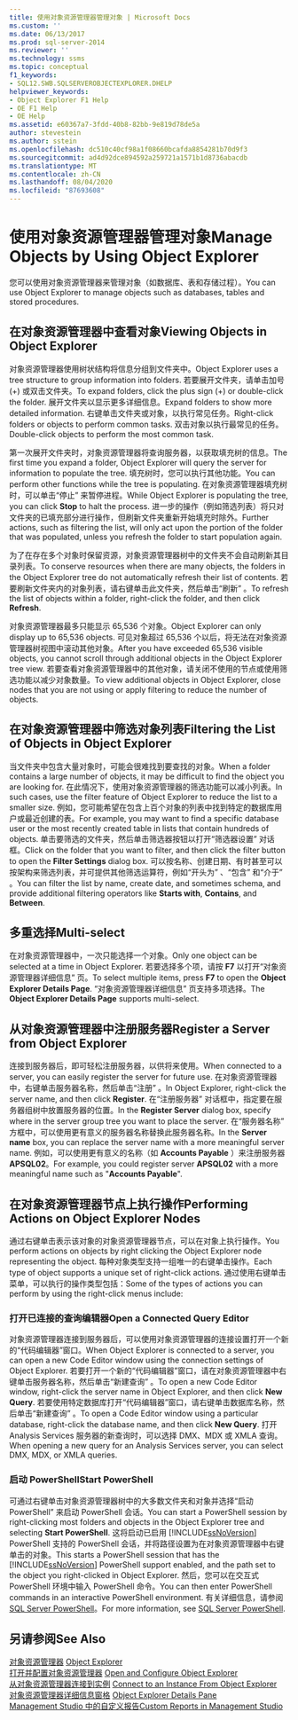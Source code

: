 ```yaml
---
title: 使用对象资源管理器管理对象 | Microsoft Docs
ms.custom: ''
ms.date: 06/13/2017
ms.prod: sql-server-2014
ms.reviewer: ''
ms.technology: ssms
ms.topic: conceptual
f1_keywords:
- SQL12.SWB.SQLSERVEROBJECTEXPLORER.DHELP
helpviewer_keywords:
- Object Explorer F1 Help
- OE F1 Help
- OE Help
ms.assetid: e60367a7-3fdd-40b8-82bb-9e819d78de5a
author: stevestein
ms.author: sstein
ms.openlocfilehash: dc510c40cf98a1f08660bcafda8854281b70d9f3
ms.sourcegitcommit: ad4d92dce894592a259721a1571b1d8736abacdb
ms.translationtype: MT
ms.contentlocale: zh-CN
ms.lasthandoff: 08/04/2020
ms.locfileid: "87693608"
---
```

# <a name="manage-objects-by-using-object-explorer"></a><span data-ttu-id="d5a2c-102">使用对象资源管理器管理对象</span><span class="sxs-lookup"><span data-stu-id="d5a2c-102">Manage Objects by Using Object Explorer</span></span>
  <span data-ttu-id="d5a2c-103">您可以使用对象资源管理器来管理对象（如数据库、表和存储过程）。</span><span class="sxs-lookup"><span data-stu-id="d5a2c-103">You can use Object Explorer to manage objects such as databases, tables and stored procedures.</span></span>  
  
## <a name="viewing-objects-in-object-explorer"></a><span data-ttu-id="d5a2c-104">在对象资源管理器中查看对象</span><span class="sxs-lookup"><span data-stu-id="d5a2c-104">Viewing Objects in Object Explorer</span></span>  
 <span data-ttu-id="d5a2c-105">对象资源管理器使用树状结构将信息分组到文件夹中。</span><span class="sxs-lookup"><span data-stu-id="d5a2c-105">Object Explorer uses a tree structure to group information into folders.</span></span> <span data-ttu-id="d5a2c-106">若要展开文件夹，请单击加号 (+) 或双击文件夹。</span><span class="sxs-lookup"><span data-stu-id="d5a2c-106">To expand folders, click the plus sign (+) or double-click the folder.</span></span> <span data-ttu-id="d5a2c-107">展开文件夹以显示更多详细信息。</span><span class="sxs-lookup"><span data-stu-id="d5a2c-107">Expand folders to show more detailed information.</span></span> <span data-ttu-id="d5a2c-108">右键单击文件夹或对象，以执行常见任务。</span><span class="sxs-lookup"><span data-stu-id="d5a2c-108">Right-click folders or objects to perform common tasks.</span></span> <span data-ttu-id="d5a2c-109">双击对象以执行最常见的任务。</span><span class="sxs-lookup"><span data-stu-id="d5a2c-109">Double-click objects to perform the most common task.</span></span>  
  
 <span data-ttu-id="d5a2c-110">第一次展开文件夹时，对象资源管理器将查询服务器，以获取填充树的信息。</span><span class="sxs-lookup"><span data-stu-id="d5a2c-110">The first time you expand a folder, Object Explorer will query the server for information to populate the tree.</span></span> <span data-ttu-id="d5a2c-111">填充树时，您可以执行其他功能。</span><span class="sxs-lookup"><span data-stu-id="d5a2c-111">You can perform other functions while the tree is populating.</span></span> <span data-ttu-id="d5a2c-112">在对象资源管理器填充树时，可以单击“停止”  来暂停进程。</span><span class="sxs-lookup"><span data-stu-id="d5a2c-112">While Object Explorer is populating the tree, you can click **Stop** to halt the process.</span></span> <span data-ttu-id="d5a2c-113">进一步的操作（例如筛选列表）将只对文件夹的已填充部分进行操作，但刷新文件夹重新开始填充时除外。</span><span class="sxs-lookup"><span data-stu-id="d5a2c-113">Further actions, such as filtering the list, will only act upon the portion of the folder that was populated, unless you refresh the folder to start population again.</span></span>  
  
 <span data-ttu-id="d5a2c-114">为了在存在多个对象时保留资源，对象资源管理器树中的文件夹不会自动刷新其目录列表。</span><span class="sxs-lookup"><span data-stu-id="d5a2c-114">To conserve resources when there are many objects, the folders in the Object Explorer tree do not automatically refresh their list of contents.</span></span> <span data-ttu-id="d5a2c-115">若要刷新文件夹内的对象列表，请右键单击此文件夹，然后单击“刷新”  。</span><span class="sxs-lookup"><span data-stu-id="d5a2c-115">To refresh the list of objects within a folder, right-click the folder, and then click **Refresh**.</span></span>  
  
 <span data-ttu-id="d5a2c-116">对象资源管理器最多只能显示 65,536 个对象。</span><span class="sxs-lookup"><span data-stu-id="d5a2c-116">Object Explorer can only display up to 65,536 objects.</span></span> <span data-ttu-id="d5a2c-117">可见对象超过 65,536 个以后，将无法在对象资源管理器树视图中滚动其他对象。</span><span class="sxs-lookup"><span data-stu-id="d5a2c-117">After you have exceeded 65,536 visible objects, you cannot scroll through additional objects in the Object Explorer tree view.</span></span> <span data-ttu-id="d5a2c-118">若要查看对象资源管理器中的其他对象，请关闭不使用的节点或使用筛选功能以减少对象数量。</span><span class="sxs-lookup"><span data-stu-id="d5a2c-118">To view additional objects in Object Explorer, close nodes that you are not using or apply filtering to reduce the number of objects.</span></span>  
  
## <a name="filtering-the-list-of-objects-in-object-explorer"></a><span data-ttu-id="d5a2c-119">在对象资源管理器中筛选对象列表</span><span class="sxs-lookup"><span data-stu-id="d5a2c-119">Filtering the List of Objects in Object Explorer</span></span>  
 <span data-ttu-id="d5a2c-120">当文件夹中包含大量对象时，可能会很难找到要查找的对象。</span><span class="sxs-lookup"><span data-stu-id="d5a2c-120">When a folder contains a large number of objects, it may be difficult to find the object you are looking for.</span></span> <span data-ttu-id="d5a2c-121">在此情况下，使用对象资源管理器的筛选功能可以减小列表。</span><span class="sxs-lookup"><span data-stu-id="d5a2c-121">In such cases, use the filter feature of Object Explorer to reduce the list to a smaller size.</span></span> <span data-ttu-id="d5a2c-122">例如，您可能希望在包含上百个对象的列表中找到特定的数据库用户或最近创建的表。</span><span class="sxs-lookup"><span data-stu-id="d5a2c-122">For example, you may want to find a specific database user or the most recently created table in lists that contain hundreds of objects.</span></span> <span data-ttu-id="d5a2c-123">单击要筛选的文件夹，然后单击筛选器按钮以打开“筛选器设置”  对话框。</span><span class="sxs-lookup"><span data-stu-id="d5a2c-123">Click on the folder that you want to filter, and then click the filter button to open the **Filter Settings** dialog box.</span></span> <span data-ttu-id="d5a2c-124">可以按名称、创建日期、有时甚至可以按架构来筛选列表，并可提供其他筛选运算符，例如“开头为”  、“包含”  和“介于”  。</span><span class="sxs-lookup"><span data-stu-id="d5a2c-124">You can filter the list by name, create date, and sometimes schema, and provide additional filtering operators like **Starts with**, **Contains**, and **Between**.</span></span>  
  
## <a name="multi-select"></a><span data-ttu-id="d5a2c-125">多重选择</span><span class="sxs-lookup"><span data-stu-id="d5a2c-125">Multi-select</span></span>  
 <span data-ttu-id="d5a2c-126">在对象资源管理器中，一次只能选择一个对象。</span><span class="sxs-lookup"><span data-stu-id="d5a2c-126">Only one object can be selected at a time in Object Explorer.</span></span> <span data-ttu-id="d5a2c-127">若要选择多个项，请按 **F7** 以打开“对象资源管理器详细信息”  页。</span><span class="sxs-lookup"><span data-stu-id="d5a2c-127">To select multiple items, press **F7** to open the **Object Explorer Details Page**.</span></span> <span data-ttu-id="d5a2c-128">“对象资源管理器详细信息”  页支持多项选择。</span><span class="sxs-lookup"><span data-stu-id="d5a2c-128">The **Object Explorer Details Page** supports multi-select.</span></span>  
  
## <a name="register-a-server-from-object-explorer"></a><span data-ttu-id="d5a2c-129">从对象资源管理器中注册服务器</span><span class="sxs-lookup"><span data-stu-id="d5a2c-129">Register a Server from Object Explorer</span></span>  
 <span data-ttu-id="d5a2c-130">连接到服务器后，即可轻松注册服务器，以供将来使用。</span><span class="sxs-lookup"><span data-stu-id="d5a2c-130">When connected to a server, you can easily register the server for future use.</span></span> <span data-ttu-id="d5a2c-131">在对象资源管理器中，右键单击服务器名称，然后单击“注册”  。</span><span class="sxs-lookup"><span data-stu-id="d5a2c-131">In Object Explorer, right-click the server name, and then click **Register**.</span></span> <span data-ttu-id="d5a2c-132">在“注册服务器”  对话框中，指定要在服务器组树中放置服务器的位置。</span><span class="sxs-lookup"><span data-stu-id="d5a2c-132">In the **Register Server** dialog box, specify where in the server group tree you want to place the server.</span></span> <span data-ttu-id="d5a2c-133">在“服务器名称”  方框中，可以使用更有意义的服务器名称替换此服务器名称。</span><span class="sxs-lookup"><span data-stu-id="d5a2c-133">In the **Server name** box, you can replace the server name with a more meaningful server name.</span></span> <span data-ttu-id="d5a2c-134">例如，可以使用更有意义的名称（如 **Accounts Payable** ）来注册服务器**APSQL02**。</span><span class="sxs-lookup"><span data-stu-id="d5a2c-134">For example, you could register server **APSQL02** with a more meaningful name such as "**Accounts Payable**".</span></span>  
  
## <a name="performing-actions-on-object-explorer-nodes"></a><span data-ttu-id="d5a2c-135">在对象资源管理器节点上执行操作</span><span class="sxs-lookup"><span data-stu-id="d5a2c-135">Performing Actions on Object Explorer Nodes</span></span>  
 <span data-ttu-id="d5a2c-136">通过右键单击表示该对象的对象资源管理器节点，可以在对象上执行操作。</span><span class="sxs-lookup"><span data-stu-id="d5a2c-136">You perform actions on objects by right clicking the Object Explorer node representing the object.</span></span> <span data-ttu-id="d5a2c-137">每种对象类型支持一组唯一的右键单击操作。</span><span class="sxs-lookup"><span data-stu-id="d5a2c-137">Each type of object supports a unique set of right-click actions.</span></span> <span data-ttu-id="d5a2c-138">通过使用右键单击菜单，可以执行的操作类型包括：</span><span class="sxs-lookup"><span data-stu-id="d5a2c-138">Some of the types of actions you can perform by using the right-click menus include:</span></span>  
  
### <a name="open-a-connected-query-editor"></a><span data-ttu-id="d5a2c-139">打开已连接的查询编辑器</span><span class="sxs-lookup"><span data-stu-id="d5a2c-139">Open a Connected Query Editor</span></span>  
 <span data-ttu-id="d5a2c-140">对象资源管理器连接到服务器后，可以使用对象资源管理器的连接设置打开一个新的“代码编辑器”窗口。</span><span class="sxs-lookup"><span data-stu-id="d5a2c-140">When Object Explorer is connected to a server, you can open a new Code Editor window using the connection settings of Object Explorer.</span></span> <span data-ttu-id="d5a2c-141">若要打开一个新的“代码编辑器”窗口，请在对象资源管理器中右键单击服务器名称，然后单击“新建查询”  。</span><span class="sxs-lookup"><span data-stu-id="d5a2c-141">To open a new Code Editor window, right-click the server name in Object Explorer, and then click **New Query**.</span></span> <span data-ttu-id="d5a2c-142">若要使用特定数据库打开“代码编辑器”窗口，请右键单击数据库名称，然后单击“新建查询”  。</span><span class="sxs-lookup"><span data-stu-id="d5a2c-142">To open a Code Editor window using a particular database, right-click the database name, and then click **New Query**.</span></span> <span data-ttu-id="d5a2c-143">打开 Analysis Services 服务器的新查询时，可以选择 DMX、MDX 或 XMLA 查询。</span><span class="sxs-lookup"><span data-stu-id="d5a2c-143">When opening a new query for an Analysis Services server, you can select DMX, MDX, or XMLA queries.</span></span>  
  
### <a name="start-powershell"></a><span data-ttu-id="d5a2c-144">启动 PowerShell</span><span class="sxs-lookup"><span data-stu-id="d5a2c-144">Start PowerShell</span></span>  
 <span data-ttu-id="d5a2c-145">可通过右键单击对象资源管理器树中的大多数文件夹和对象并选择“启动 PowerShell”  来启动 PowerShell 会话。</span><span class="sxs-lookup"><span data-stu-id="d5a2c-145">You can start a PowerShell session by right-clicking most folders and objects in the Object Explorer tree and selecting **Start PowerShell**.</span></span> <span data-ttu-id="d5a2c-146">这将启动已启用 [!INCLUDE[ssNoVersion](../../includes/ssnoversion-md.md)] PowerShell 支持的 PowerShell 会话，并将路径设置为在对象资源管理器中右键单击的对象。</span><span class="sxs-lookup"><span data-stu-id="d5a2c-146">This starts a PowerShell session that has the [!INCLUDE[ssNoVersion](../../includes/ssnoversion-md.md)] PowerShell support enabled, and the path set to the object you right-clicked in Object Explorer.</span></span> <span data-ttu-id="d5a2c-147">然后，您可以在交互式 PowerShell 环境中输入 PowerShell 命令。</span><span class="sxs-lookup"><span data-stu-id="d5a2c-147">You can then enter PowerShell commands in an interactive PowerShell environment.</span></span> <span data-ttu-id="d5a2c-148">有关详细信息，请参阅 [SQL Server PowerShell](../../powershell/sql-server-powershell.md)。</span><span class="sxs-lookup"><span data-stu-id="d5a2c-148">For more information, see [SQL Server PowerShell](../../powershell/sql-server-powershell.md).</span></span>  
  
## <a name="see-also"></a><span data-ttu-id="d5a2c-149">另请参阅</span><span class="sxs-lookup"><span data-stu-id="d5a2c-149">See Also</span></span>  
 <span data-ttu-id="d5a2c-150">[对象资源管理器](object-explorer.md) </span><span class="sxs-lookup"><span data-stu-id="d5a2c-150">[Object Explorer](object-explorer.md) </span></span>  
 <span data-ttu-id="d5a2c-151">[打开并配置对象资源管理器](open-and-configure-object-explorer.md) </span><span class="sxs-lookup"><span data-stu-id="d5a2c-151">[Open and Configure Object Explorer](open-and-configure-object-explorer.md) </span></span>  
 <span data-ttu-id="d5a2c-152">[从对象资源管理器连接到实例](connect-to-an-instance-from-object-explorer.md) </span><span class="sxs-lookup"><span data-stu-id="d5a2c-152">[Connect to an Instance From Object Explorer](connect-to-an-instance-from-object-explorer.md) </span></span>  
 <span data-ttu-id="d5a2c-153">[对象资源管理器详细信息窗格](object-explorer-details-pane.md) </span><span class="sxs-lookup"><span data-stu-id="d5a2c-153">[Object Explorer Details Pane](object-explorer-details-pane.md) </span></span>  
 [<span data-ttu-id="d5a2c-154">Management Studio 中的自定义报告</span><span class="sxs-lookup"><span data-stu-id="d5a2c-154">Custom Reports in Management Studio</span></span>](custom-reports-in-management-studio.md)  
  
  
